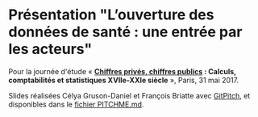 # Présentation "L’ouverture des données de santé : une entrée par les acteurs"

Pour la journée d'étude « **[Chiffres privés, chiffres publics](https://chiffres.hypotheses.org) : Calculs, comptabilités et statistiques XVIIe-XXIe siècle** », Paris, 31 mai 2017.

Slides réalisées Célya Gruson-Daniel et François Briatte avec [GitPitch](https://gitpitch.com), et disponibles dans le [fichier PITCHME.md](./PITCHME.md).
